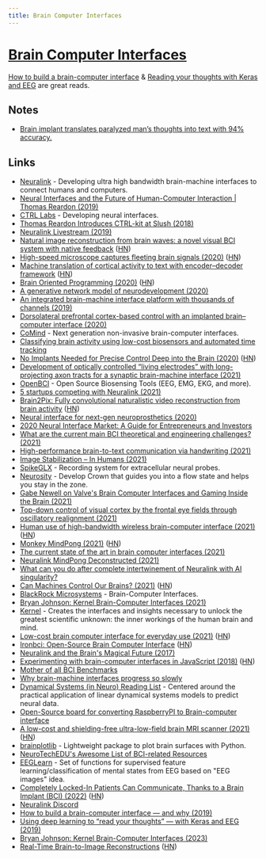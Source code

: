 ```yaml
---
title: Brain Computer Interfaces
---
```


# [Brain Computer Interfaces](https://en.wikipedia.org/wiki/Brain%E2%80%93computer_interface)

[How to build a brain-computer interface](https://justlv.medium.com/how-to-build-a-brain-interface-and-why-we-should-connect-our-minds-35003841c4b7) & [Reading your thoughts with Keras and EEG](https://justlv.medium.com/using-ai-to-read-your-thoughts-with-keras-and-an-eeg-sensor-167ace32e84a) are great reads.

## Notes

- [Brain implant translates paralyzed man’s thoughts into text with 94% accuracy.](https://twitter.com/AlecStapp/status/1458831358453714955)

## Links

- [Neuralink](https://neuralink.com/) - Developing ultra high bandwidth brain-machine interfaces to connect humans and computers.
- [Neural Interfaces and the Future of Human-Computer Interaction | Thomas Reardon (2019)](https://overcast.fm/+IXbezizuY)
- [CTRL Labs](https://www.ctrl-labs.com/) - Developing neural interfaces.
- [Thomas Reardon Introduces CTRL-kit at Slush (2018)](https://www.youtube.com/watch?v=D8pB8sNBGlE)
- [Neuralink Livestream (2019)](https://youtu.be/r-vbh3t7WVI?t=5400)
- [Natural image reconstruction from brain waves: a novel visual BCI system with native feedback](https://www.biorxiv.org/content/10.1101/787101v3.full) ([HN](https://news.ycombinator.com/item?id=21449802))
- [High-speed microscope captures fleeting brain signals (2020)](https://www.sciencedaily.com/releases/2020/03/200319161523.htm) ([HN](https://news.ycombinator.com/item?id=22712512))
- [Machine translation of cortical activity to text with encoder–decoder framework](https://www.nature.com/articles/s41593-020-0608-8.epdf) ([HN](https://news.ycombinator.com/item?id=22736449))
- [Brain Oriented Programming (2020)](https://tobeva.com/articles/brain-oriented-programming/) ([HN](https://news.ycombinator.com/item?id=24165893))
- [A generative network model of neurodevelopment (2020)](https://www.biorxiv.org/content/10.1101/2020.08.13.249391v1)
- [An integrated brain-machine interface platform with thousands of channels (2019)](https://www.biorxiv.org/content/10.1101/703801v2)
- [Dorsolateral prefrontal cortex-based control with an implanted brain–computer interface (2020)](https://www.nature.com/articles/s41598-020-71774-5)
- [CoMind](https://comind.io/) - Next generation non-invasive brain-computer interfaces.
- [Classifying brain activity using low-cost biosensors and automated time tracking](https://github.com/ErikBjare/thesis)
- [No Implants Needed for Precise Control Deep into the Brain (2020)](https://spectrum.ieee.org/the-human-os/biomedical/devices/deep-brain-control-without-implants) ([HN](https://news.ycombinator.com/item?id=24898772))
- [Development of optically controlled “living electrodes” with long-projecting axon tracts for a synaptic brain-machine interface (2021)](https://advances.sciencemag.org/content/7/4/eaay5347)
- [OpenBCI](https://openbci.com/) - Open Source Biosensing Tools (EEG, EMG, EKG, and more).
- [5 startups competing with Neuralink (2021)](https://medium.com/swlh/5-startups-breaking-the-boundaries-in-neurotechnology-and-brain-computer-interfaces-better-than-2a3864e50ecb)
- [Brain2Pix: Fully convolutional naturalistic video reconstruction from brain activity](https://www.biorxiv.org/content/10.1101/2021.02.02.429430v1) ([HN](https://news.ycombinator.com/item?id=26085469))
- [Neural interface for next-gen neuroprosthetics (2020)](https://www.biorxiv.org/content/10.1101/2020.09.17.301663v1.full)
- [2020 Neural Interface Market: A Guide for Entrepreneurs and Investors](https://medium.com/neurotech-davis/neural-interface-market-2020-a-guide-for-entrepreneurs-and-investors-4dcd4ec9a4d0)
- [What are the current main BCI theoretical and engineering challenges? (2021)](https://www.reddit.com/r/BCI/comments/g1wj86/what_are_the_current_main_bci_theoretical_and/)
- [High-performance brain-to-text communication via handwriting (2021)](https://www.nature.com/articles/s41586-021-03506-2)
- [Image Stabilization – In Humans (2021)](https://i-kh.net/2021/02/18/image-stabilization-in-humans/)
- [SpikeGLX](https://github.com/billkarsh/SpikeGLX) - Recording system for extracellular neural probes.
- [Neurosity](https://neurosity.co/) - Develop Crown that guides you into a flow state and helps you stay in the zone.
- [Gabe Newell on Valve's Brain Computer Interfaces and Gaming Inside the Brain (2021)](https://www.youtube.com/watch?v=tVu-96J6_I0)
- [Top-down control of visual cortex by the frontal eye fields through oscillatory realignment (2021)](https://www.nature.com/articles/s41467-021-21979-7)
- [Human use of high-bandwidth wireless brain-computer interface (2021)](https://www.brown.edu/news/2021-03-31/braingate-wireless) ([HN](https://news.ycombinator.com/item?id=26690126))
- [Monkey MindPong (2021)](https://neuralink.com/blog/) ([HN](https://news.ycombinator.com/item?id=26745227))
- [The current state of the art in brain computer interfaces (2021)](https://neurogenesis.substack.com/p/invasive-neurotech-companies)
- [Neuralink MindPong Deconstructed (2021)](https://www.youtube.com/watch?v=rzNOuJIzk2E)
- [What can you do after complete intertwinement of Neuralink with AI singularity?](https://www.reddit.com/r/Neuralink/comments/myipyc/once_there_is_the_complete_intertwinement_of/)
- [Can Machines Control Our Brains? (2021)](https://www.quantamagazine.org/how-brain-computer-interface-technology-is-different-from-mind-control-20210517/) ([HN](https://news.ycombinator.com/item?id=27185993))
- [BlackRock Microsystems](https://blackrockneurotech.com/) - Brain-Computer Interfaces.
- [Bryan Johnson: Kernel Brain-Computer Interfaces (2021)](https://overcast.fm/+eZyCHNnz8)
- [Kernel](https://www.kernel.com/) - Creates the interfaces and insights necessary to unlock the greatest scientific unknown: the inner workings of the human brain and mind.
- [Low-cost brain computer interface for everyday use (2021)](https://www.researchgate.net/publication/354935534_Low-cost_brain_computer_interface_for_everyday_use) ([HN](https://news.ycombinator.com/item?id=28702983))
- [Ironbci: Open-Source Brain Computer Interface](https://github.com/Ildaron/ironbci) ([HN](https://news.ycombinator.com/item?id=29192073))
- [Neuralink and the Brain's Magical Future (2017)](https://waitbutwhy.com/2017/04/neuralink.html)
- [Experimenting with brain-computer interfaces in JavaScript (2018)](https://medium.com/@devdevcharlie/experimenting-with-brain-computer-interfaces-in-javascript-8d6cb891fda8) ([HN](https://news.ycombinator.com/item?id=29704408))
- [Mother of all BCI Benchmarks](https://github.com/NeuroTechX/moabb)
- [Why brain-machine interfaces progress so slowly](https://notes.invertedpassion.com/Consciousness/Why+brain-machine+interfaces+progress+so+slowly)
- [Dynamical Systems (in Neuro) Reading List](https://github.com/awillats/dynamics-in-neuro-reading-list) - Centered around the practical application of linear dynamical systems models to predict neural data.
- [Open-Source board for converting RaspberryPI to Brain-computer interface](https://github.com/Ildaron/EEGwithRaspberryPI)
- [A low-cost and shielding-free ultra-low-field brain MRI scanner (2021)](https://www.nature.com/articles/s41467-021-27317-1) ([HN](https://news.ycombinator.com/item?id=30208083))
- [brainplotlib](https://github.com/feilong/brainplotlib) - Lightweight package to plot brain surfaces with Python.
- [NeuroTechEDU's Awesome List of BCI-related Resources](https://github.com/NeuroTechX/awesome-bci)
- [EEGLearn](https://github.com/pbashivan/EEGLearn) - Set of functions for supervised feature learning/classification of mental states from EEG based on "EEG images" idea.
- [Completely Locked-In Patients Can Communicate, Thanks to a Brain Implant (BCI) (2022)](https://www.technologynetworks.com/neuroscience/news/for-the-first-time-a-completely-locked-in-patient-can-communicate-thanks-to-brain-implant-359819) ([HN](https://news.ycombinator.com/item?id=30773013))
- [Neuralink Discord](https://discord.gg/reKh3Bwbz8)
- [How to build a brain-computer interface — and why (2019)](https://justlv.medium.com/how-to-build-a-brain-interface-and-why-we-should-connect-our-minds-35003841c4b7)
- [Using deep learning to “read your thoughts” — with Keras and EEG (2019)](https://justlv.medium.com/using-ai-to-read-your-thoughts-with-keras-and-an-eeg-sensor-167ace32e84a)
- [Bryan Johnson: Kernel Brain-Computer Interfaces (2023)](https://www.youtube.com/watch?v=1YbcB6b4A2U)
- [Real-Time Brain-to-Image Reconstructions](https://medarc.notion.site/Real-Time-Brain-to-Image-Reconstructions-e1116f115715456a96bb053a304b6292) ([HN](https://news.ycombinator.com/item?id=34737517))
